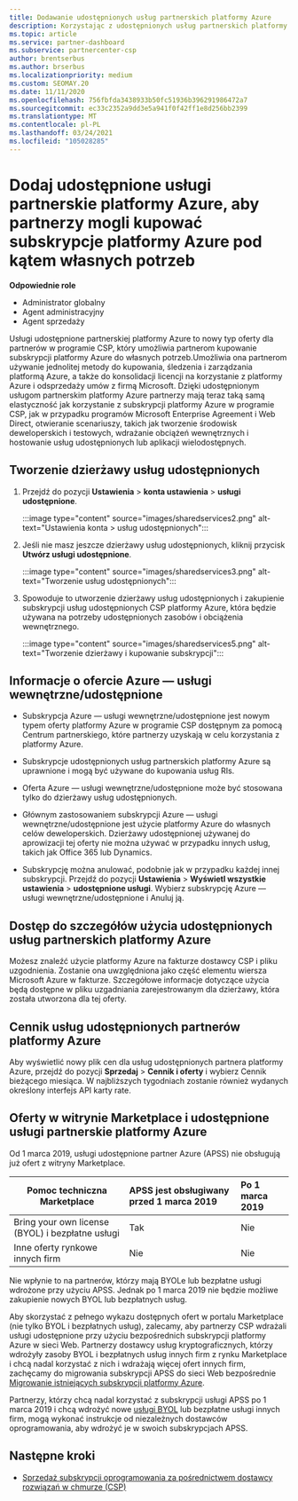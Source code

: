 ```yaml
---
title: Dodawanie udostępnionych usług partnerskich platformy Azure
description: Korzystając z udostępnionych usług partnerskich platformy Azure, można kupować subskrypcje platformy Azure do własnych potrzeb i korzystać z jednolitych metod kupowania, śledzenia i zarządzania platformą Azure.
ms.topic: article
ms.service: partner-dashboard
ms.subservice: partnercenter-csp
author: brentserbus
ms.author: brserbus
ms.localizationpriority: medium
ms.custom: SEOMAY.20
ms.date: 11/11/2020
ms.openlocfilehash: 756fbfda3438933b50fc51936b396291986472a7
ms.sourcegitcommit: ec33c2352a9dd3e5a941f0f42ff1e8d256bb2399
ms.translationtype: MT
ms.contentlocale: pl-PL
ms.lasthandoff: 03/24/2021
ms.locfileid: "105028285"
---
```

# <a name="add-azure-partner-shared-services-so-partners-can-buy-azure-subscriptions-for-their-own-use"></a>Dodaj udostępnione usługi partnerskie platformy Azure, aby partnerzy mogli kupować subskrypcje platformy Azure pod kątem własnych potrzeb

**Odpowiednie role**

- Administrator globalny
- Agent administracyjny
- Agent sprzedaży

Usługi udostępnione partnerskiej platformy Azure to nowy typ oferty dla partnerów w programie CSP, który umożliwia partnerom kupowanie subskrypcji platformy Azure do własnych potrzeb.Umożliwia ona partnerom używanie jednolitej metody do kupowania, śledzenia i zarządzania platformą Azure, a także do konsolidacji licencji na korzystanie z platformy Azure i odsprzedaży umów z firmą Microsoft. Dzięki udostępnionym usługom partnerskim platformy Azure partnerzy mają teraz taką samą elastyczność jak korzystanie z subskrypcji platformy Azure w programie CSP, jak w przypadku programów Microsoft Enterprise Agreement i Web Direct, otwieranie scenariuszy, takich jak tworzenie środowisk deweloperskich i testowych, wdrażanie obciążeń wewnętrznych i hostowanie usług udostępnionych lub aplikacji wielodostępnych.  

## <a name="create-the-shared-services-tenant"></a>Tworzenie dzierżawy usług udostępnionych

1. Przejdź do pozycji **Ustawienia**  >  **konta ustawienia**  >  **usługi udostępnione**.

   :::image type="content" source="images/sharedservices2.png" alt-text="Ustawienia konta > usług udostępnionych":::

2. Jeśli nie masz jeszcze dzierżawy usług udostępnionych, kliknij przycisk **Utwórz usługi udostępnione**.

   :::image type="content" source="images/sharedservices3.png" alt-text="Tworzenie usług udostępnionych":::

3. Spowoduje to utworzenie dzierżawy usług udostępnionych i zakupienie subskrypcji usług udostępnionych CSP platformy Azure, która będzie używana na potrzeby udostępnionych zasobów i obciążenia wewnętrznego.

   :::image type="content" source="images/sharedservices5.png" alt-text="Tworzenie dzierżawy i kupowanie subskrypcji":::

## <a name="about-the-azure--internalshared-services-offer"></a>Informacje o ofercie Azure — usługi wewnętrzne/udostępnione

- Subskrypcja Azure — usługi wewnętrzne/udostępnione jest nowym typem oferty platformy Azure w programie CSP dostępnym za pomocą Centrum partnerskiego, które partnerzy uzyskają w celu korzystania z platformy Azure.

- Subskrypcje udostępnionych usług partnerskich platformy Azure są uprawnione i mogą być używane do kupowania usług RIs.

- Oferta Azure — usługi wewnętrzne/udostępnione może być stosowana tylko do dzierżawy usług udostępnionych.

- Głównym zastosowaniem subskrypcji Azure — usługi wewnętrzne/udostępnione jest użycie platformy Azure do własnych celów deweloperskich. Dzierżawy udostępnionej używanej do aprowizacji tej oferty nie można używać w przypadku innych usług, takich jak Office 365 lub Dynamics.

- Subskrypcję można anulować, podobnie jak w przypadku każdej innej subskrypcji. Przejdź do pozycji **Ustawienia**  >  **Wyświetl wszystkie ustawienia**  >  **udostępnione usługi**. Wybierz subskrypcję Azure — usługi wewnętrzne/udostępnione i Anuluj ją.

## <a name="accessing-azure-partner-shared-services-consumption-details"></a>Dostęp do szczegółów użycia udostępnionych usług partnerskich platformy Azure

Możesz znaleźć użycie platformy Azure na fakturze dostawcy CSP i pliku uzgodnienia. Zostanie ona uwzględniona jako część elementu wiersza Microsoft Azure w fakturze. Szczegółowe informacje dotyczące użycia będą dostępne w pliku uzgadniania zarejestrowanym dla dzierżawy, która została utworzona dla tej oferty.

## <a name="azure-partner-shared-services-pricing"></a>Cennik usług udostępnionych partnerów platformy Azure

Aby wyświetlić nowy plik cen dla usług udostępnionych partnera platformy Azure, przejdź do pozycji **Sprzedaj**  >  **Cennik i oferty** i wybierz Cennik bieżącego miesiąca. W najbliższych tygodniach zostanie również wydanych określony interfejs API karty rate.

## <a name="marketplace-offers-and-azure-partner-shared-services"></a>Oferty w witrynie Marketplace i udostępnione usługi partnerskie platformy Azure

Od 1 marca 2019, usługi udostępnione partner Azure (APSS) nie obsługują już ofert z witryny Marketplace.

|**Pomoc techniczna Marketplace**   |**APSS jest obsługiwany przed 1 marca 2019**|**Po 1 marca 2019**|
|---------------------------|:----------------------------|:-------------------|
|Bring your own license (BYOL) i bezpłatne usługi   | Tak   | Nie|
|Inne oferty rynkowe innych firm   | Nie   |Nie|

Nie wpłynie to na partnerów, którzy mają BYOLe lub bezpłatne usługi wdrożone przy użyciu APSS. Jednak po 1 marca 2019 nie będzie możliwe zakupienie nowych BYOL lub bezpłatnych usług.

Aby skorzystać z pełnego wykazu dostępnych ofert w portalu Marketplace (nie tylko BYOL i bezpłatnych usług), zalecamy, aby partnerzy CSP wdrażali usługi udostępnione przy użyciu bezpośrednich subskrypcji platformy Azure w sieci Web.  Partnerzy dostawcy usług kryptograficznych, którzy wdrożyły zasoby BYOL i bezpłatnych usług innych firm z rynku Marketplace i chcą nadal korzystać z nich i wdrażają więcej ofert innych firm, zachęcamy do migrowania subskrypcji APSS do sieci Web bezpośrednie [Migrowanie istniejących subskrypcji platformy Azure](/azure/cloud-solution-provider/migration/migration#migrating-existing-azure-subscriptions).

Partnerzy, którzy chcą nadal korzystać z subskrypcji usługi APSS po 1 marca 2019 i chcą wdrożyć nowe [usługi BYOL](https://azuremarketplace.microsoft.com/marketplace/apps?filters=byol) lub bezpłatne usługi innych firm, mogą wykonać instrukcje od niezależnych dostawców oprogramowania, aby wdrożyć je w swoich subskrypcjach APSS.

## <a name="next-steps"></a>Następne kroki

- [Sprzedaż subskrypcji oprogramowania za pośrednictwem dostawcy rozwiązań w chmurze (CSP)](csp-software-subscriptions.md)